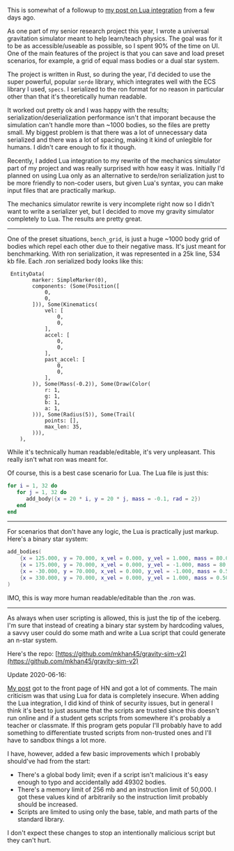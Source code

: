 This is somewhat of a followup to [my post on Lua integration](https://mkhan45.github.io/2020/06/12/Lua-integration.html) from a few days ago. 

As one part of my senior research project this year, I wrote a universal gravitation simulator meant to help learn/teach physics. The goal was for it to be as accessible/useable as possible, so I spent 90% of the time on UI. One of the main features of the project is that you can save and load preset scenarios, for example, a grid of equal mass bodies or a dual star system.

The project is written in Rust, so during the year, I'd decided to use the super powerful, popular `serde` library, which integrates well with the ECS library I used, `specs`. I serialized to the ron format for no reason in particular other than that it's theoretically human readable.

It worked out pretty ok and I was happy with the results; serialization/deserialization performance isn't that imporant because the simulation can't handle more than ~1000 bodies, so the files are pretty small. My biggest problem is that there was a lot of unnecessary data serialized and there was a lot of spacing, making it kind of unlegible for humans. I didn't care enough to fix it though.

Recently, I added Lua integration to my rewrite of the mechanics simulator part of my project and was really surprised with how easy it was. Initially I'd planned on using Lua only as an alternative to serde/ron serialization just to be more friendly to non-coder users, but given Lua's syntax, you can make input files that are practically markup. 

The mechanics simulator rewrite is very incomplete right now so I didn't want to write a serializer yet, but I decided to move my gravity simulator completely to Lua. The results are pretty great.

___

One of the preset situations, `bench_grid`, is just a huge ~1000 body grid of bodies which repel each other due to their negative mass. It's just meant for benchmarking. With ron serialization, it was represented in a 25k line, 534 kb file.
Each .ron serialized body looks like this:
```ron
 EntityData(
        marker: SimpleMarker(0),
        components: (Some(Position([
            0,
            0,
        ])), Some(Kinematics(
            vel: [
                0,
                0,
            ],
            accel: [
                0,
                0,
            ],
            past_accel: [
                0,
                0,
            ],
        )), Some(Mass(-0.2)), Some(Draw(Color(
            r: 1,
            g: 1,
            b: 1,
            a: 1,
        ))), Some(Radius(5)), Some(Trail(
            points: [],
            max_len: 35,
        ))),
    ),
```

While it's technically human readable/editable, it's very unpleasant. This really isn't what ron was meant for.

Of course, this is a best case scenario for Lua. The Lua file is just this:
```lua
for i = 1, 32 do
   for j = 1, 32 do
      add_body({x = 20 * i, y = 20 * j, mass = -0.1, rad = 2})
   end
end
```
___


For scenarios that don't have any logic, the Lua is practically just markup. Here's a binary star system:
```lua
add_bodies(
	{x = 125.000, y = 70.000, x_vel = 0.000, y_vel = 1.000, mass = 80.000, rad = 4.500},
	{x = 175.000, y = 70.000, x_vel = 0.000, y_vel = -1.000, mass = 80.000, rad = 4.500},
	{x = -30.000, y = 70.000, x_vel = 0.000, y_vel = -1.000, mass = 0.500, rad = 1.000},
	{x = 330.000, y = 70.000, x_vel = 0.000, y_vel = 1.000, mass = 0.500, rad = 1.000}
)
```
IMO, this is way more human readable/editable than the .ron was.

___

As always when user scripting is allowed, this is just the tip of the iceberg. I'm sure that instead of creating a binary star system by hardcoding values, a savvy user could do some math and write a Lua script that could generate an n-star system.

Here's the repo: [https://github.com/mkhan45/gravity-sim-v2](https://github.com/mkhan45/gravity-sim-v2)

Update 2020-06-16:

[My post](https://news.ycombinator.com/item?id=23539332) got to the front page of HN and got a lot of comments. The main criticism was that using Lua for data is completely insecure. When adding the Lua integration, I did kind of think of security issues, but in general I think it's best to just assume that the scripts are trusted since this doesn't run online and if a student gets scripts from somewhere it's probably a teacher or classmate. If this program gets popular I'll probably have to add something to differentiate trusted scripts from non-trusted ones and I'll have to sandbox things a lot more.

I have, however, added a few basic improvements which I probably should've had from the start:
- There's a global body limit; even if a script isn't malicious it's easy enough to typo and accidentally add 49302 bodies.
- There's a memory limit of 256 mb and an instruction limit of 50,000. I got these values kind of arbitrarily so the instruction limit probably should be increased.
- Scripts are limited to using only the base, table, and math parts of the standard library.

I don't expect these changes to stop an intentionally malicious script but they can't hurt.
